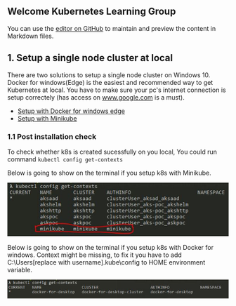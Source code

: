 ## Welcome Kubernetes Learning Group

You can use the [editor on GitHub](https://github.com/HK-Zhang/K8s-Guideline/edit/gh-pages/README.md) to maintain and preview the content in Markdown files.

## 1. Setup a single node cluster at local
There are two solutions to setup a single node cluster on Windows 10. Docker for windows(Edge) is the easiest and recommended way to get Kubernetes at local. You have to make sure your pc's internet connection is setup correctely (has access on www.google.com is a must).
* [Setup with Docker for windows edge](https://www.hanselman.com/blog/HowToSetUpKubernetesOnWindows10WithDockerForWindowsAndRunASPNETCore.aspx)
* [Setup with Minikube](https://medium.com/@JockDaRock/minikube-on-windows-10-with-hyper-v-6ef0f4dc158c)

### 1.1 Post installation check

To check whether k8s is created sucessfully on you local, You could run command `kubectl config get-contexts`

Below is going to show on the terminal if you setup k8s with Minikube.

![minikube context](/images/minikube.JPG)

Below is going to show on the terminal if you setup k8s with Docker for windows. Context might be missing, to fix it you have to add C:\Users\[replace with username]\.kube\config to HOME environment variable.

![docker context](/images/dockerkube.jpg)
